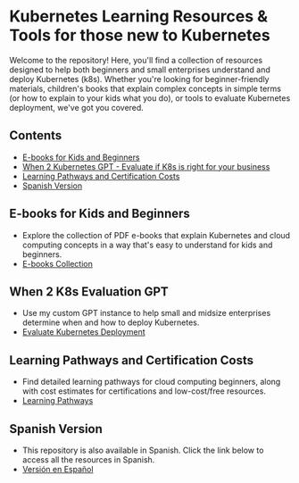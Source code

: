 # Kubernetes Learning Resources & Tools for those new to Kubernetes

Welcome to the repository! Here, you'll find a collection of resources designed to help both beginners and small enterprises understand and deploy Kubernetes (k8s). Whether you're looking for beginner-friendly materials, children's books that explain complex concepts in simple terms (or how to explain to your kids what you do), or tools to evaluate Kubernetes deployment, we've got you covered.

## Contents
- [E-books for Kids and Beginners](#e-books-for-kids-and-beginners)
- [When 2 Kubernetes GPT - Evaluate if K8s is right for your business](#when2k8sgpt)
- [Learning Pathways and Certification Costs](#learning-pathways-and-certification-costs)
- [Spanish Version](#spanish-version)

## E-books for Kids and Beginners
- Explore the collection of PDF e-books that explain Kubernetes and cloud computing concepts in a way that's easy to understand for kids and beginners.
- [E-books Collection](./ebooks/README.md)

## When 2 K8s Evaluation GPT
- Use my custom GPT instance to help small and midsize enterprises determine when and how to deploy Kubernetes.
- [Evaluate Kubernetes Deployment](./when2k8sgpt.md)

## Learning Pathways and Certification Costs
- Find detailed learning pathways for cloud computing beginners, along with cost estimates for certifications and low-cost/free resources.
- [Learning Pathways](./learning-resources/README.md)

## Spanish Version
- This repository is also available in Spanish. Click the link below to access all the resources in Spanish.
- [Versión en Español](./spanish/README.md)
